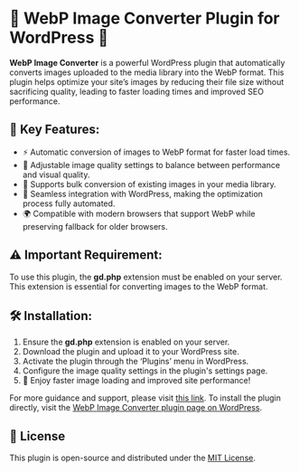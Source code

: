 # 🌟 WebP Image Converter Plugin for WordPress 🌟

**WebP Image Converter** is a powerful WordPress plugin that automatically converts images uploaded to the media library into the WebP format. This plugin helps optimize your site’s images by reducing their file size without sacrificing quality, leading to faster loading times and improved SEO performance.

## 🚀 Key Features:
- ⚡ Automatic conversion of images to WebP format for faster load times.
- 🎯 Adjustable image quality settings to balance between performance and visual quality.
- 📂 Supports bulk conversion of existing images in your media library.
- 🔧 Seamless integration with WordPress, making the optimization process fully automated.
- 🌍 Compatible with modern browsers that support WebP while preserving fallback for older browsers.

## ⚠️ Important Requirement:
To use this plugin, the **gd.php** extension must be enabled on your server. This extension is essential for converting images to the WebP format.

## 🛠️ Installation:
1. Ensure the **gd.php** extension is enabled on your server.
2. Download the plugin and upload it to your WordPress site.
3. Activate the plugin through the ‘Plugins’ menu in WordPress.
4. Configure the image quality settings in the plugin's settings page.
5. 🎉 Enjoy faster image loading and improved site performance!

For more guidance and support, please visit [this link](https://firexcore.com/blog/webp-image-optimization-for-wordpress/).
To install the plugin directly, visit the [WebP Image Converter plugin page on WordPress](https://wordpress.org/plugins/smart-webp-converter/).


## 📄 License
This plugin is open-source and distributed under the [MIT License](LICENSE).


